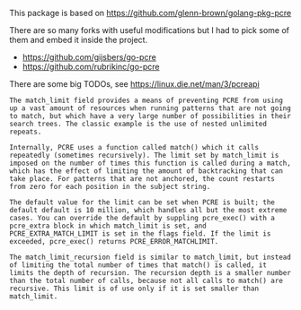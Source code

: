 This package is based on https://github.com/glenn-brown/golang-pkg-pcre 

There are so many forks with useful modifications but I had to pick some of them and embed it inside the project.

* https://github.com/gijsbers/go-pcre
* https://github.com/rubrikinc/go-pcre

There are some big TODOs, see https://linux.die.net/man/3/pcreapi

```
The match_limit field provides a means of preventing PCRE from using up a vast amount of resources when running patterns that are not going to match, but which have a very large number of possibilities in their search trees. The classic example is the use of nested unlimited repeats.

Internally, PCRE uses a function called match() which it calls repeatedly (sometimes recursively). The limit set by match_limit is imposed on the number of times this function is called during a match, which has the effect of limiting the amount of backtracking that can take place. For patterns that are not anchored, the count restarts from zero for each position in the subject string.

The default value for the limit can be set when PCRE is built; the default default is 10 million, which handles all but the most extreme cases. You can override the default by suppling pcre_exec() with a pcre_extra block in which match_limit is set, and PCRE_EXTRA_MATCH_LIMIT is set in the flags field. If the limit is exceeded, pcre_exec() returns PCRE_ERROR_MATCHLIMIT.

The match_limit_recursion field is similar to match_limit, but instead of limiting the total number of times that match() is called, it limits the depth of recursion. The recursion depth is a smaller number than the total number of calls, because not all calls to match() are recursive. This limit is of use only if it is set smaller than match_limit.
```